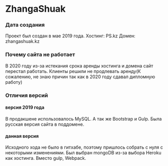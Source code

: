 # ZhangaShuak

### Дата создания
Проект был создан в мае 2019 года. Хостинг: PS.kz Домен: zhangashuak.kz

### Почему сайта не работает
В 2020 году из-за истекания срока аренды хостинга и домена сайт перестал работать. Клиенты решили не продлевать аренду(К сожалению, не знаю причин так как в 2020 году сдавал дипломную работу)

### Отличия версий
#### версия 2019 года
В продакшене использовалось MySQL. А так же Bootstrap и Gulp. Была русская версия сайта в поддомене.

#### данная версия
Исходного хода не было в гитхабе, поэтому пришлось собрать с нуля с некоторыми изменениями. Был выбран mongoDB из-за выбора Heroku как хостинга. Вместо gulp, Webpack.
